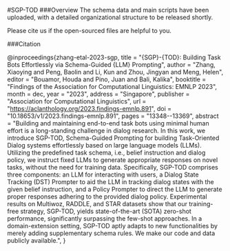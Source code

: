 #SGP-TOD
###Overview
The schema data and main scripts have been uploaded, with a detailed organizational structure to be released shortly.

Please cite us if the open-sourced files are helpful to you.

###Citation

@inproceedings{zhang-etal-2023-sgp,
    title = "{SGP}-{TOD}: Building Task Bots Effortlessly via Schema-Guided {LLM} Prompting",
    author = "Zhang, Xiaoying  and
      Peng, Baolin  and
      Li, Kun  and
      Zhou, Jingyan  and
      Meng, Helen",
    editor = "Bouamor, Houda  and
      Pino, Juan  and
      Bali, Kalika",
    booktitle = "Findings of the Association for Computational Linguistics: EMNLP 2023",
    month = dec,
    year = "2023",
    address = "Singapore",
    publisher = "Association for Computational Linguistics",
    url = "https://aclanthology.org/2023.findings-emnlp.891",
    doi = "10.18653/v1/2023.findings-emnlp.891",
    pages = "13348--13369",
    abstract = "Building and maintaining end-to-end task bots using minimal human effort is a long-standing challenge in dialog research. In this work, we introduce SGP-TOD, Schema-Guided Prompting for building Task-Oriented Dialog systems effortlessly based on large language models (LLMs). Utilizing the predefined task schema, i.e., belief instruction and dialog policy, we instruct fixed LLMs to generate appropriate responses on novel tasks, without the need for training data. Specifically, SGP-TOD comprises three components: an LLM for interacting with users, a Dialog State Tracking (DST) Prompter to aid the LLM in tracking dialog states with the given belief instruction, and a Policy Prompter to direct the LLM to generate proper responses adhering to the provided dialog policy. Experimental results on Multiwoz, RADDLE, and STAR datasets show that our training-free strategy, SGP-TOD, yields state-of-the-art (SOTA) zero-shot performance, significantly surpassing the few-shot approaches. In a domain-extension setting, SGP-TOD aptly adapts to new functionalities by merely adding supplementary schema rules. We make our code and data publicly available.",
}
